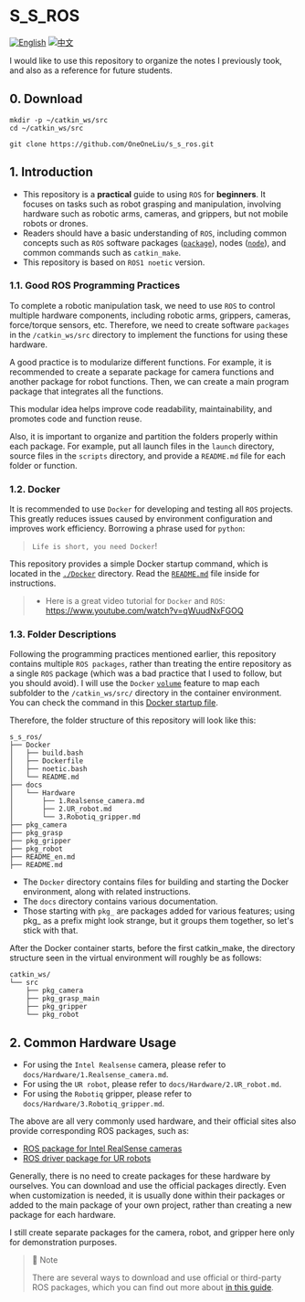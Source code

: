 # S_S_ROS

[![English](https://img.shields.io/badge/README-English-blue)](README_en.md)
[![中文](https://img.shields.io/badge/README-中文-orange)](README.md)

I would like to use this repository to organize the notes I previously took, and also as a reference for future students.

## 0. Download
```bash{.line-numbers}
mkdir -p ~/catkin_ws/src
cd ~/catkin_ws/src

git clone https://github.com/OneOneLiu/s_s_ros.git
```

## 1. Introduction

- This repository is a **practical** guide to using `ROS` for **beginners**. It focuses on tasks such as robot grasping and manipulation, involving hardware such as robotic arms, cameras, and grippers, but not mobile robots or drones.
- Readers should have a basic understanding of `ROS`, including common concepts such as `ROS` software packages ([`package`](https://wiki.ros.org/Packages)), nodes ([`node`](https://wiki.ros.org/ROS/Tutorials/UnderstandingNodes)), and common commands such as `catkin_make`.
- This repository is based on `ROS1 noetic` version.

### 1.1. Good ROS Programming Practices
To complete a robotic manipulation task, we need to use `ROS` to control multiple hardware components, including robotic arms, grippers, cameras, force/torque sensors, etc. Therefore, we need to create software `packages` in the `/catkin_ws/src` directory to implement the functions for using these hardware.

A good practice is to modularize different functions. For example, it is recommended to create a separate package for camera functions and another package for robot functions. Then, we can create a main program package that integrates all the functions.

This modular idea helps improve code readability, maintainability, and promotes code and function reuse.

Also, it is important to organize and partition the folders properly within each package. For example, put all launch files in the `launch` directory, source files in the `scripts` directory, and provide a `README.md` file for each folder or function.

### 1.2. Docker
It is recommended to use `Docker` for  developing and testing all `ROS` projects. This greatly reduces issues caused by environment configuration and improves work efficiency. Borrowing a phrase used for `python`:
> `Life is short, you need Docker`!

This repository provides a simple Docker startup command, which is located in the [`./Docker`](Docker) directory. Read the [`README.md`](Docker/README.md) file inside for instructions.

> - Here is a great video tutorial for `Docker` and `ROS`: https://www.youtube.com/watch?v=qWuudNxFGOQ

### 1.3. Folder Descriptions

Following the programming practices mentioned earlier, this repository contains multiple `ROS packages`, rather than treating the entire repository as a single `ROS` package (which was a bad practice that I used to follow, but you should avoid). I will use the `Docker` [`volume`](https://docs.docker.com/storage/volumes/) feature to map each subfolder to the `/catkin_ws/src/` directory in the container environment. You can check the command in this [Docker startup file](Docker/noetic.bash).

Therefore, the folder structure of this repository will look like this:
```bash{.line-numbers}
s_s_ros/
├── Docker
│   ├── build.bash
│   ├── Dockerfile
│   ├── noetic.bash
│   └── README.md
├── docs
│   └── Hardware
│       ├── 1.Realsense_camera.md
│       ├── 2.UR_robot.md
│       └── 3.Robotiq_gripper.md
├── pkg_camera
├── pkg_grasp
├── pkg_gripper
├── pkg_robot
├── README_en.md
├── README.md
```

- The `Docker` directory contains files for building and starting the Docker environment, along with related instructions.
- The `docs` directory contains various documentation.
- Those starting with `pkg_` are packages added for various features; using pkg_ as a prefix might look strange, but it groups them together, so let's stick with that.

After the Docker container starts, before the first catkin_make, the directory structure seen in the virtual environment will roughly be as follows:
```bash{.line-numbers}
catkin_ws/
└── src
    ├── pkg_camera
    ├── pkg_grasp_main
    ├── pkg_gripper
    └── pkg_robot
```

## 2. Common Hardware Usage

- For using the `Intel Realsense` camera, please refer to `docs/Hardware/1.Realsense_camera.md`.
- For using the `UR robot`, please refer to `docs/Hardware/2.UR_robot.md`.
- For using the `Robotiq` gripper, please refer to `docs/Hardware/3.Robotiq_gripper.md`.

The above are all very commonly used hardware, and their official sites also provide corresponding ROS packages, such as:

- [ROS package for Intel RealSense cameras](https://github.com/IntelRealSense/realsense-ros)
- [ROS driver package for UR robots](https://github.com/UniversalRobots/Universal_Robots_ROS_Driver)

Generally, there is no need to create packages for these hardware by ourselves. You can download and use the official packages directly. Even when customization is needed, it is usually done within their packages or added to the main package of your own project, rather than creating a new package for each hardware. 

I still create separate packages for the camera, robot, and gripper here only for demonstration purposes.

> :memo: Note
> 
>There are several ways to download and use official or third-party ROS packages, which you can find out more about [in this guide](docs/ROS_basics/install_ros_packages.md).